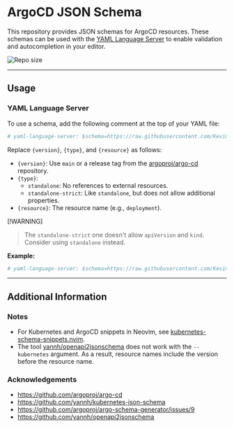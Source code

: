 # ArgoCD JSON Schema

This repository provides JSON schemas for ArgoCD resources. These schemas can be used with the [YAML Language Server](https://github.com/redhat-developer/yaml-language-server) to enable validation and autocompletion in your editor.

![Repo size](https://img.shields.io/github/repo-size/KevinNitroG/argocd-json-schema?style=for-the-badge&color=b4befe&labelColor=363a4f)

---

## Usage

### YAML Language Server

To use a schema, add the following comment at the top of your YAML file:

```yaml
# yaml-language-server: $schema=https://raw.githubusercontent.com/KevinNitroG/argocd-json-schema/refs/heads/main/schemas/{version}/{type}/{resource}.json
```

Replace `{version}`, `{type}`, and `{resource}` as follows:

- `{version}`: Use `main` or a release tag from the [argoproj/argo-cd](https://github.com/argoproj/argo-cd) repository.
- `{type}`:
  - `standalone`: No references to external resources.
  - `standalone-strict`: Like `standalone`, but does not allow additional properties.
- `{resource}`: The resource name (e.g., `deployment`).

[!WARNING]
>
> The `standalone-strict` one doesn't allow `apiVersion` and `kind`. Consider using `standalone` instead.

**Example:**

```yaml
# yaml-language-server: $schema=https://raw.githubusercontent.com/KevinNitroG/argocd-json-schema/refs/heads/main/schemas/v3.0.9/standalone/v1alpha1applicationset.json
```

---

## Additional Information

### Notes

- For Kubernetes and ArgoCD snippets in Neovim, see [kubernetes-schema-snippets.nvim](https://github.com/KevinNitroG/kubernetes-schema-snippets.nvim).
- The tool [yannh/openapi2jsonschema](https://github.com/yannh/openapi2jsonschema) does not work with the `--kubernetes` argument. As a result, resource names include the version before the resource name.

### Acknowledgements

- <https://github.com/argoproj/argo-cd>
- <https://github.com/yannh/kubernetes-json-schema>
- <https://github.com/argoproj/argo-schema-generator/issues/9>
- <https://github.com/yannh/openapi2jsonschema>
